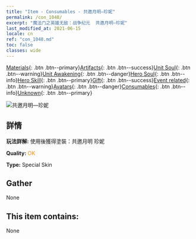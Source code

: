 ```yaml
---
title: "Item - Consumables - 共邀月明—珍妮"
permalink: /con_1048/
excerpt: "魔法门之英雄无敌：战争纪元  共邀月明—珍妮"
last_modified_at: 2021-06-15
locale: cn
ref: "con_1048.md"
toc: false
classes: wide
---
```

 [Materials](/ItemsCN/){: .btn .btn--primary}[Artifacts](/ItemsCN/Artifacts/){: .btn .btn--success}[Unit Soul](/ItemsCN/UnitSoul/){: .btn .btn--warning}[Unit Awakening](/ItemsCN/UnitAwakening/){: .btn .btn--danger}[Hero Soul](/ItemsCN/HeroSoul/){: .btn .btn--info}[Hero Skill](/ItemsCN/HeroSkill/){: .btn .btn--primary}[Gift](/ItemsCN/Gift/){: .btn .btn--success}[Event related](/ItemsCN/Events/){: .btn .btn--warning}[Avatars](/ItemsCN/Avatars/){: .btn .btn--danger}[Consumables](/ItemsCN/Consumables/){: .btn .btn--info}[Unknown](/ItemsCN/Unknown/){: .btn .btn--primary}

 ![共邀月明—珍妮](/images/h/h_Gem7.jpg)

## 詳情
 **玩法詳解:** 使用後獲得塗裝：共邀月明 珍妮

 **Quality:** <span style="color: #FF8C00">OK</span>

 **Type:** Special Skin

## Gather

  None

## This item contains:

  None

